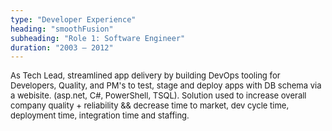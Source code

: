 ```yaml
---
type: "Developer Experience"
heading: "smoothFusion"
subheading: "Role 1: Software Engineer"
duration: "2003 – 2012"
---
```

<font size=2>
As Tech Lead, streamlined app delivery by building DevOps tooling for Developers, Quality, and PM's to test, stage and deploy apps with DB schema via a webisite. (asp.net, C#, PowerShell, TSQL). Solution used to increase overall company quality + reliability && decrease time to market, dev cycle time, deployment time, integration time and staffing.
</font> 